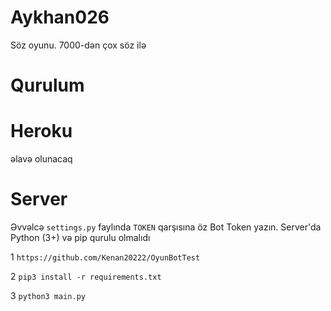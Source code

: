# Aykhan026
Söz oyunu. 7000-dən çox söz ilə

# Qurulum

# Heroku
əlavə olunacaq


# Server

Əvvəlcə `settings.py` faylında `TOKEN` qarşısına öz Bot Token yazın. Server'da Python (3+) və pip qurulu olmalıdı

1 `https://github.com/Kenan20222/OyunBotTest`


2
`pip3 install -r requirements.txt`

3
`python3 main.py`
